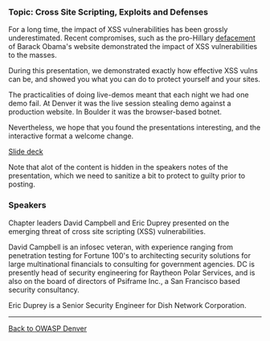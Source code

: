 ### Topic: Cross Site Scripting, Exploits and Defenses

For a long time, the impact of XSS vulnerabilities has been grossly
underestimated. Recent compromises, such as the pro-Hillary
[defacement](http://cyberinsecure.com/hacked-obama-site-redirects-visitors-to-clintons-site/)
of Barack Obama's website demonstrated the impact of XSS vulnerabilities
to the masses.

During this presentation, we demonstrated exactly how effective XSS
vulns can be, and showed you what you can do to protect yourself and
your sites.

The practicalities of doing live-demos meant that each night we had one
demo fail. At Denver it was the live session stealing demo against a
production website. In Boulder it was the browser-based botnet.

Nevertheless, we hope that you found the presentations interesting, and
the interactive format a welcome change.

[Slide
deck](https://www.owasp.org/index.php/Image:DC_ED_OWASP_XSS_MAY2008_v1.0.pdf)

Note that alot of the content is hidden in the speakers notes of the
presentation, which we need to sanitize a bit to protect to guilty prior
to posting.

### **Speakers**

Chapter leaders David Campbell and Eric Duprey presented on the emerging
threat of cross site scripting (XSS) vulnerabilities.

David Campbell is an infosec veteran, with experience ranging from
penetration testing for Fortune 100's to architecting security solutions
for large multinational financials to consulting for government
agencies. DC is presently head of security engineering for Raytheon
Polar Services, and is also on the board of directors of Psiframe Inc.,
a San Francisco based security consultancy.

Eric Duprey is a Senior Security Engineer for Dish Network Corporation.

-----

[Back to OWASP Denver](https://www.owasp.org/index.php/Denver)